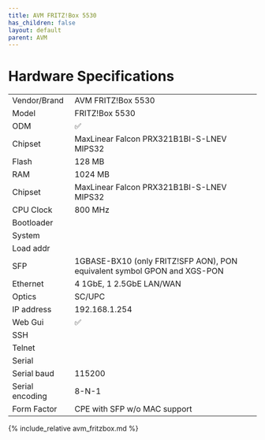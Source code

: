 ```yaml
---
title: AVM FRITZ!Box 5530
has_children: false
layout: default
parent: AVM
---
```


# Hardware Specifications

|                 |                                                                          |
| --------------- | ------------------------------------------------------------------------ |
| Vendor/Brand    | AVM FRITZ!Box 5530                                                       |
| Model           | FRITZ!Box 5530                                                           |
| ODM             | ✅                                                                       |
| Chipset         | MaxLinear Falcon PRX321B1BI-S-LNEV MIPS32                                |
| Flash           | 128 MB                                                                   |
| RAM             | 1024 MB                                                                  |
| Chipset         | MaxLinear Falcon PRX321B1BI-S-LNEV MIPS32                                |
| CPU Clock       | 800 MHz                                                                  |
| Bootloader      |                                                                          |
| System          |                                                                          |
| Load addr       |                                                                          |
| SFP             | 1GBASE-BX10 (only FRITZ!SFP AON), PON equivalent symbol GPON and XGS-PON |
| Ethernet        | 4 1GbE, 1 2.5GbE LAN/WAN                                                 |
| Optics          | SC/UPC                                                                   |
| IP address      | 192.168.1.254                                                            |
| Web Gui         | ✅                                                                       |
| SSH             |                                                                          |
| Telnet          |                                                                          |
| Serial          |                                                                          |
| Serial baud     | 115200                                                                   |
| Serial encoding | 8-N-1                                                                    |
| Form Factor     | CPE with SFP w/o MAC support                                             |

{% include_relative avm_fritzbox.md %}

